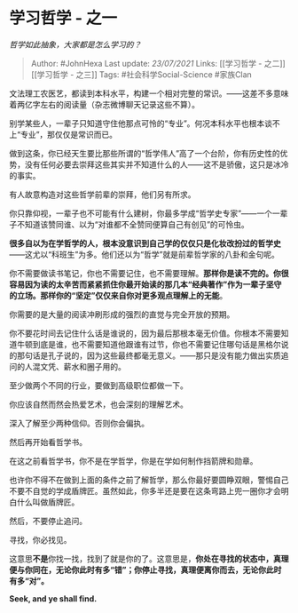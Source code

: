 # 学习哲学 - 之一
*哲学如此抽象，大家都是怎么学习的？*

> Author: #JohnHexa
Last update: *23/07/2021* 
Links: [[学习哲学 - 之二]] [[学习哲学 - 之三]]
Tags: #社会科学Social-Science #家族Clan 



文法理工农医艺，都读到本科水平，构建一个相对完整的常识。——这差不多意味着两亿字左右的阅读量（杂志微博聊天记录这些不算）。

别学某些人，一辈子只知道守住他那点可怜的“专业”。何况本科水平也根本谈不上“专业”，那仅仅是常识而已。

做到这条，你已经天生要比那些所谓的“哲学伟人”高了一个台阶，你有历史性的优势，没有任何必要去崇拜这些其实并不知道什么的人——这不是骄傲，这只是冰冷的事实。

有人故意构造对这些哲学前辈的崇拜，他们另有所求。

你只靠仰视，一辈子也不可能有什么建树，你最多学成“哲学史专家”——一个一辈子不知道该赞同谁、以为“对谁都不全赞同便算自己有创见”的可怜虫。

**很多自以为在学哲学的人，根本没意识到自己学的仅仅只是化妆改扮过的哲学史**——这尤以“科班生”为多。他们还以为“哲学”就是前辈哲学家的八卦和金句呢。

你不需要做读书笔记，你也不需要记住，也不需要理解。**那样你是读不完的。**你很容易因为读的太辛苦而紧紧抓住你最开始读的那几本“经典著作”作为一辈子坚守的立场。那样你的“坚定”仅仅来自你对更多观点理解上的**无能**。

你需要的是大量的阅读冲刷形成的强烈的直觉与完全开放的预期。

你不要花时间去记住什么话是谁说的，因为最后那根本毫无价值。你根本不需要知道牛顿到底是谁，也不需要知道他跟谁有过节，你也不需要记住哪句话是黑格尔说的那句话是孔子说的，因为这些最终都毫无意义。——那只是没有能力做出实质追问的人混文凭、薪水和圈子用的。

至少做两个不同的行业，要做到高级职位都做一下。

你应该自然而然会热爱艺术，也会深刻的理解艺术。

深入了解至少两种信仰。否则你会偏执。

然后再开始看哲学书。

在这之前看哲学书，你不是在学哲学，你是在学如何制作挡箭牌和勋章。

也许你不得不在做到上面的条件之前了解哲学，那么你最好要圆睁双眼，警惕自己不要不自觉的学成盾牌匠。虽然如此，你多半还是要在这条弯路上兜一圈你才会明白什么叫做盾牌匠。

然后，不要停止追问。

寻找，你必找见。

这意思**不是**你找一找，找到了就是你的了。这意思是，**你处在寻找的状态中，真理便与你同在，无论你此时有多“错”；你停止寻找，真理便离你而去，无论你此时有多“对”。**

**Seek, and ye shall find.**



